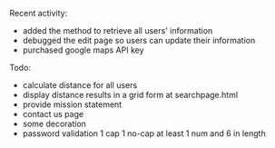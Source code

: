 Recent activity:
  - added the method to retrieve all users' information
  - debugged the edit page so users can update their information
  - purchased google maps API key


Todo:
  - calculate distance for all users
  - display distance results in a grid form at searchpage.html
  - provide mission statement
  - contact us page
  - some decoration
  - password validation 1 cap 1 no-cap at least 1 num and 6 in length
